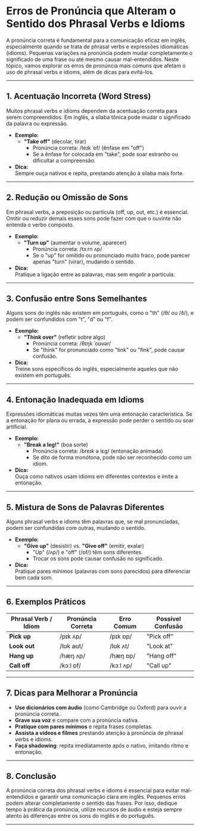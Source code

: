 
# Erros de Pronúncia que Alteram o Sentido dos Phrasal Verbs e Idioms

A pronúncia correta é fundamental para a comunicação eficaz em inglês, especialmente quando se trata de phrasal verbs e expressões idiomáticas (idioms). Pequenas variações na pronúncia podem mudar completamente o significado de uma frase ou até mesmo causar mal-entendidos. Neste tópico, vamos explorar os erros de pronúncia mais comuns que afetam o uso de phrasal verbs e idioms, além de dicas para evitá-los.

---

## 1. **Acentuação Incorreta (Word Stress)**

Muitos phrasal verbs e idioms dependem da acentuação correta para serem compreendidos. Em inglês, a sílaba tônica pode mudar o significado da palavra ou expressão.

- **Exemplo:**  
  - **"Take off"** (decolar, tirar)  
    - Pronúncia correta: /teɪk ˈɒf/ (ênfase em "off")  
    - Se a ênfase for colocada em "take", pode soar estranho ou dificultar a compreensão.
- **Dica:**  
  Sempre ouça nativos e repita, prestando atenção à sílaba mais forte.

---

## 2. **Redução ou Omissão de Sons**

Em phrasal verbs, a preposição ou partícula (off, up, out, etc.) é essencial. Omitir ou reduzir demais esses sons pode fazer com que o ouvinte não entenda o verbo composto.

- **Exemplo:**  
  - **"Turn up"** (aumentar o volume, aparecer)  
    - Pronúncia correta: /tɜːrn ʌp/  
    - Se o "up" for omitido ou pronunciado muito fraco, pode parecer apenas "turn" (virar), mudando o sentido.
- **Dica:**  
  Pratique a ligação entre as palavras, mas sem engolir a partícula.

---

## 3. **Confusão entre Sons Semelhantes**

Alguns sons do inglês não existem em português, como o "th" (/θ/ ou /ð/), e podem ser confundidos com "t", "d" ou "f".

- **Exemplo:**  
  - **"Think over"** (refletir sobre algo)  
    - Pronúncia correta: /θɪŋk ˈoʊvər/  
    - Se "think" for pronunciado como "tink" ou "fink", pode causar confusão.
- **Dica:**  
  Treine sons específicos do inglês, especialmente aqueles que não existem em português.

---

## 4. **Entonação Inadequada em Idioms**

Expressões idiomáticas muitas vezes têm uma entonação característica. Se a entonação for plana ou errada, a expressão pode perder o sentido ou soar artificial.

- **Exemplo:**  
  - **"Break a leg!"** (boa sorte)  
    - Pronúncia correta: /breɪk ə lɛg/ (entonação animada)  
    - Se dito de forma monótona, pode não ser reconhecido como um idiom.
- **Dica:**  
  Ouça como nativos usam idioms em diferentes contextos e imite a entonação.

---

## 5. **Mistura de Sons de Palavras Diferentes**

Alguns phrasal verbs e idioms têm palavras que, se mal pronunciadas, podem ser confundidas com outras, mudando o sentido.

- **Exemplo:**  
  - **"Give up"** (desistir) vs. **"Give off"** (emitir, exalar)  
    - "Up" (/ʌp/) e "off" (/ɒf/) têm sons diferentes.  
    - Trocar os sons pode causar confusão no significado.
- **Dica:**  
  Pratique pares mínimos (palavras com sons parecidos) para diferenciar bem cada som.

---

## 6. **Exemplos Práticos**

| Phrasal Verb / Idiom | Pronúncia Correta | Erro Comum | Possível Confusão |
|----------------------|-------------------|------------|-------------------|
| **Pick up**          | /pɪk ʌp/          | /pɪk ɒp/   | "Pick off"        |
| **Look out**         | /lʊk aʊt/         | /lʊk ʌt/   | "Look at"         |
| **Hang up**          | /hæŋ ʌp/          | /hæŋ ɒp/   | "Hang off"        |
| **Call off**         | /kɔːl ɒf/         | /kɔːl ʌp/  | "Call up"         |

---

## 7. **Dicas para Melhorar a Pronúncia**

- **Use dicionários com áudio** (como Cambridge ou Oxford) para ouvir a pronúncia correta.
- **Grave sua voz** e compare com a pronúncia nativa.
- **Pratique com pares mínimos** e repita frases completas.
- **Assista a vídeos e filmes** prestando atenção à pronúncia de phrasal verbs e idioms.
- **Faça shadowing**: repita imediatamente após o nativo, imitando ritmo e entonação.

---

## 8. **Conclusão**

A pronúncia correta dos phrasal verbs e idioms é essencial para evitar mal-entendidos e garantir uma comunicação clara em inglês. Pequenos erros podem alterar completamente o sentido das frases. Por isso, dedique tempo à prática da pronúncia, utilize recursos de áudio e esteja sempre atento às diferenças entre os sons do inglês e do português.

---
```